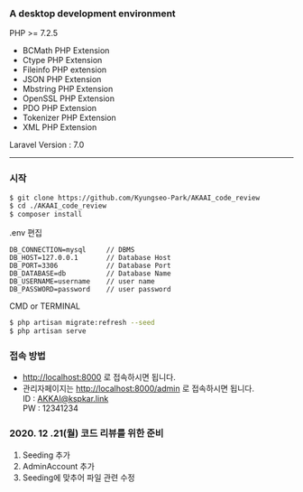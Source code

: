 ### A desktop development environment
PHP >= 7.2.5  
- BCMath PHP Extension  
- Ctype PHP Extension  
- Fileinfo PHP extension  
- JSON PHP Extension  
- Mbstring PHP Extension  
- OpenSSL PHP Extension  
- PDO PHP Extension  
- Tokenizer PHP Extension  
- XML PHP Extension  

Laravel Version : 7.0  

----------------------------

### 시작  
```bash
$ git clone https://github.com/Kyungseo-Park/AKAAI_code_review
$ cd ./AKAAI_code_review
$ composer install 
```

.env 편집 
```text
DB_CONNECTION=mysql     // DBMS
DB_HOST=127.0.0.1       // Database Host
DB_PORT=3306            // Database Port
DB_DATABASE=db          // Database Name
DB_USERNAME=username    // user name
DB_PASSWORD=password    // user password
```
CMD or TERMINAL
```bash
$ php artisan migrate:refresh --seed
$ php artisan serve
```

### 접속 방법 
 - [http://localhost:8000](http://localhost:8000) 로 접속하시면 됩니다.  
 - 관리자페이지는 [http://localhost:8000/admin](http://localhost:8000/admin) 로 접속하시면 됩니다.  
   ID : AKKAI@kspkar.link  
   PW : 12341234  
  
  
  
### 2020. 12 .21(월) 코드 리뷰를 위한 준비 
 1. Seeding 추가  
 2. AdminAccount 추가  
 3. Seeding에 맞추어 파일 관련 수정  